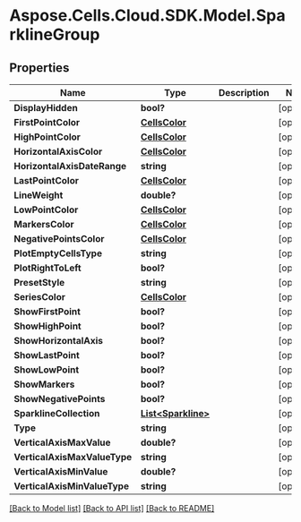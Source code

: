 # Aspose.Cells.Cloud.SDK.Model.SparklineGroup
## Properties

Name | Type | Description | Notes
------------ | ------------- | ------------- | -------------
**DisplayHidden** | **bool?** |  | [optional] 
**FirstPointColor** | [**CellsColor**](CellsColor.md) |  | [optional] 
**HighPointColor** | [**CellsColor**](CellsColor.md) |  | [optional] 
**HorizontalAxisColor** | [**CellsColor**](CellsColor.md) |  | [optional] 
**HorizontalAxisDateRange** | **string** |  | [optional] 
**LastPointColor** | [**CellsColor**](CellsColor.md) |  | [optional] 
**LineWeight** | **double?** |  | [optional] 
**LowPointColor** | [**CellsColor**](CellsColor.md) |  | [optional] 
**MarkersColor** | [**CellsColor**](CellsColor.md) |  | [optional] 
**NegativePointsColor** | [**CellsColor**](CellsColor.md) |  | [optional] 
**PlotEmptyCellsType** | **string** |  | [optional] 
**PlotRightToLeft** | **bool?** |  | [optional] 
**PresetStyle** | **string** |  | [optional] 
**SeriesColor** | [**CellsColor**](CellsColor.md) |  | [optional] 
**ShowFirstPoint** | **bool?** |  | [optional] 
**ShowHighPoint** | **bool?** |  | [optional] 
**ShowHorizontalAxis** | **bool?** |  | [optional] 
**ShowLastPoint** | **bool?** |  | [optional] 
**ShowLowPoint** | **bool?** |  | [optional] 
**ShowMarkers** | **bool?** |  | [optional] 
**ShowNegativePoints** | **bool?** |  | [optional] 
**SparklineCollection** | [**List&lt;Sparkline&gt;**](Sparkline.md) |  | [optional] 
**Type** | **string** |  | [optional] 
**VerticalAxisMaxValue** | **double?** |  | [optional] 
**VerticalAxisMaxValueType** | **string** |  | [optional] 
**VerticalAxisMinValue** | **double?** |  | [optional] 
**VerticalAxisMinValueType** | **string** |  | [optional] 

[[Back to Model list]](../README.md#documentation-for-models) [[Back to API list]](../README.md#documentation-for-api-endpoints) [[Back to README]](../README.md)

